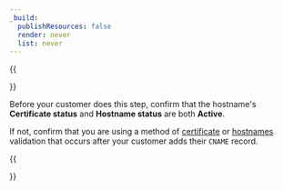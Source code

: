 ```yaml
---
_build:
  publishResources: false
  render: never
  list: never
---
```


{{<Aside type="warning">}}

Before your customer does this step, confirm that the hostname's **Certificate status** and **Hostname status** are both **Active**. 

If not, confirm that you are using a method of [certificate](/cloudflare-for-platforms/cloudflare-for-saas/security/certificate-management/issue-and-validate/validate-certificates/http/#http-automatic) or [hostnames](/cloudflare-for-platforms/cloudflare-for-saas/domain-support/hostname-validation/realtime-validation/) validation that occurs after your customer adds their `CNAME` record.

{{</Aside>}}